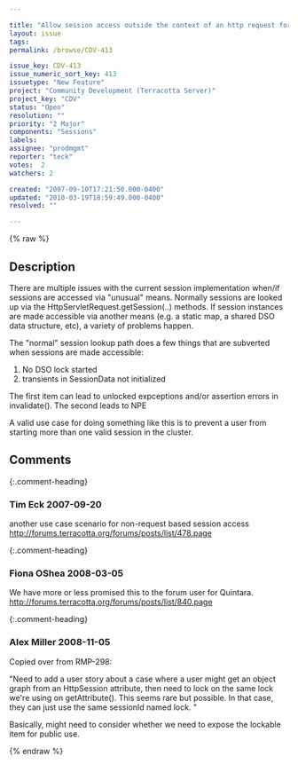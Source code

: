 ```yaml
---

title: "Allow session access outside the context of an http request for that session"
layout: issue
tags: 
permalink: /browse/CDV-413

issue_key: CDV-413
issue_numeric_sort_key: 413
issuetype: "New Feature"
project: "Community Development (Terracotta Server)"
project_key: "CDV"
status: "Open"
resolution: ""
priority: "2 Major"
components: "Sessions"
labels: 
assignee: "prodmgmt"
reporter: "teck"
votes:  2
watchers: 2

created: "2007-09-10T17:21:50.000-0400"
updated: "2010-03-19T18:59:49.000-0400"
resolved: ""

---
```




{% raw %}



## Description

<div markdown="1" class="description">

There are multiple issues with the current session implementation when/if sessions are accessed via "unusual" means. Normally sessions are looked up via the HttpServletRequest.getSession(..) methods. If session instances are made accessible via another means (e.g. a static map, a shared DSO data structure, etc), a variety of problems happen. 

The "normal" session lookup path does a few things that are subverted when sessions are made accessible:

1) No DSO lock started
2) transients in SessionData not initialized

The first item can lead to unlocked expceptions and/or assertion errors in invalidate(). The second leads to NPE

A valid use case for doing something like this is to prevent a user from starting more than one valid session in the cluster.






</div>

## Comments


{:.comment-heading}
### **Tim Eck** <span class="date">2007-09-20</span>

<div markdown="1" class="comment">

another use case scenario for non-request based session access
http://forums.terracotta.org/forums/posts/list/478.page


</div>


{:.comment-heading}
### **Fiona OShea** <span class="date">2008-03-05</span>

<div markdown="1" class="comment">

We have more or less promised this to the forum user for Quintara.
http://forums.terracotta.org/forums/posts/list/840.page

</div>


{:.comment-heading}
### **Alex Miller** <span class="date">2008-11-05</span>

<div markdown="1" class="comment">

Copied over from RMP-298:

"Need to add a user story about a case where a user might get an object graph from an HttpSession attribute, then need to lock on the same lock we're using on getAttribute(). This seems rare but possible. In that case, they can just use the same sessionId named lock. "

Basically, might need to consider whether we need to expose the lockable item for public use.



</div>



{% endraw %}

